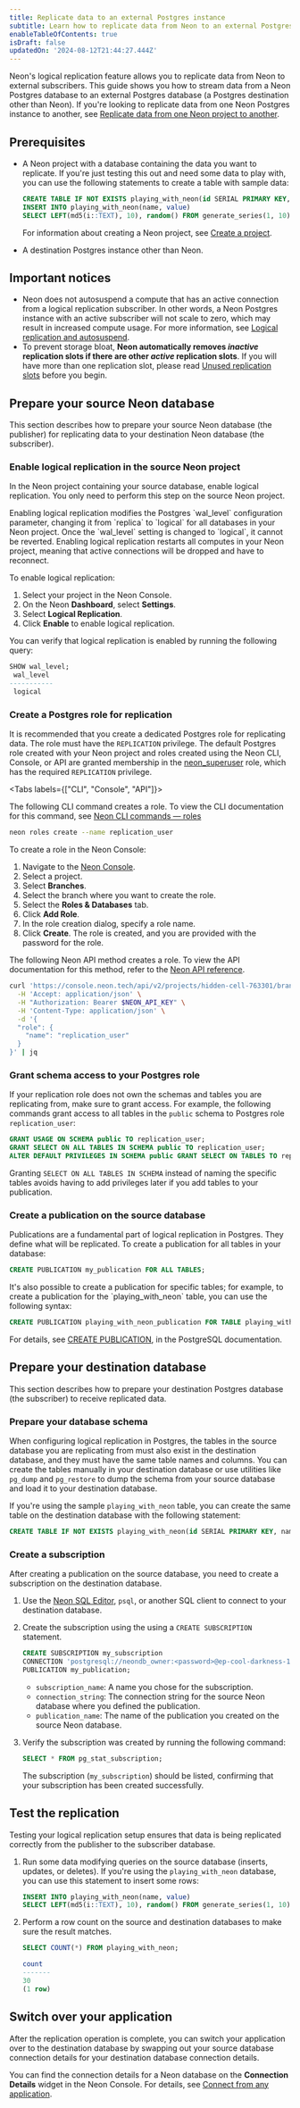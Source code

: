 ```yaml
---
title: Replicate data to an external Postgres instance
subtitle: Learn how to replicate data from Neon to an external Postgres instance
enableTableOfContents: true
isDraft: false
updatedOn: '2024-08-12T21:44:27.444Z'
---
```


Neon's logical replication feature allows you to replicate data from Neon to external subscribers. This guide shows you how to stream data from a Neon Postgres database to an external Postgres database (a Postgres destination other than Neon). If you're looking to replicate data from one Neon Postgres instance to another, see [Replicate data from one Neon project to another](/docs/guides/logical-replication-neon-to-neon).

## Prerequisites

- A Neon project with a database containing the data you want to replicate. If you're just testing this out and need some data to play with, you can use the following statements to create a table with sample data:

  ```sql shouldWrap
  CREATE TABLE IF NOT EXISTS playing_with_neon(id SERIAL PRIMARY KEY, name TEXT NOT NULL, value REAL);
  INSERT INTO playing_with_neon(name, value)
  SELECT LEFT(md5(i::TEXT), 10), random() FROM generate_series(1, 10) s(i);
  ```

  For information about creating a Neon project, see [Create a project](/docs/manage/projects#create-a-project).

- A destination Postgres instance other than Neon.

## Important notices

- Neon does not autosuspend a compute that has an active connection from a logical replication subscriber. In other words, a Neon Postgres instance with an active subscriber will not scale to zero, which may result in increased compute usage. For more information, see [Logical replication and autosuspend](/docs/guides/logical-replication-neon#logical-replication-and-autosuspend).
- To prevent storage bloat, **Neon automatically removes _inactive_ replication slots if there are other _active_ replication slots**. If you will have more than one replication slot, please read [Unused replication slots](/docs/guides/logical-replication-neon#unused-replication-slots) before you begin.

## Prepare your source Neon database

This section describes how to prepare your source Neon database (the publisher) for replicating data to your destination Neon database (the subscriber).

### Enable logical replication in the source Neon project

In the Neon project containing your source database, enable logical replication. You only need to perform this step on the source Neon project.

<Admonition type="important">
Enabling logical replication modifies the Postgres `wal_level` configuration parameter, changing it from `replica` to `logical` for all databases in your Neon project. Once the `wal_level` setting is changed to `logical`, it cannot be reverted. Enabling logical replication restarts all computes in your Neon project, meaning that active connections will be dropped and have to reconnect.
</Admonition>

To enable logical replication:

1. Select your project in the Neon Console.
2. On the Neon **Dashboard**, select **Settings**.
3. Select **Logical Replication**.
4. Click **Enable** to enable logical replication.

You can verify that logical replication is enabled by running the following query:

```sql
SHOW wal_level;
 wal_level
-----------
 logical
```

### Create a Postgres role for replication

It is recommended that you create a dedicated Postgres role for replicating data. The role must have the `REPLICATION` privilege. The default Postgres role created with your Neon project and roles created using the Neon CLI, Console, or API are granted membership in the [neon_superuser](/docs/manage/roles#the-neonsuperuser-role) role, which has the required `REPLICATION` privilege.

<Tabs labels={["CLI", "Console", "API"]}>

<TabItem>

The following CLI command creates a role. To view the CLI documentation for this command, see [Neon CLI commands — roles](https://api-docs.neon.tech/reference/createprojectbranchrole)

```bash
neon roles create --name replication_user
```

</TabItem>

<TabItem>

To create a role in the Neon Console:

1. Navigate to the [Neon Console](https://console.neon.tech).
2. Select a project.
3. Select **Branches**.
4. Select the branch where you want to create the role.
5. Select the **Roles & Databases** tab.
6. Click **Add Role**.
7. In the role creation dialog, specify a role name.
8. Click **Create**. The role is created, and you are provided with the password for the role.

</TabItem>

<TabItem>

The following Neon API method creates a role. To view the API documentation for this method, refer to the [Neon API reference](/docs/reference/cli-roles).

```bash
curl 'https://console.neon.tech/api/v2/projects/hidden-cell-763301/branches/br-blue-tooth-671580/roles' \
  -H 'Accept: application/json' \
  -H "Authorization: Bearer $NEON_API_KEY" \
  -H 'Content-Type: application/json' \
  -d '{
  "role": {
    "name": "replication_user"
  }
}' | jq
```

</TabItem>

</Tabs>

### Grant schema access to your Postgres role

If your replication role does not own the schemas and tables you are replicating from, make sure to grant access. For example, the following commands grant access to all tables in the `public` schema to Postgres role `replication_user`:

```sql
GRANT USAGE ON SCHEMA public TO replication_user;
GRANT SELECT ON ALL TABLES IN SCHEMA public TO replication_user;
ALTER DEFAULT PRIVILEGES IN SCHEMA public GRANT SELECT ON TABLES TO replication_user;
```

Granting `SELECT ON ALL TABLES IN SCHEMA` instead of naming the specific tables avoids having to add privileges later if you add tables to your publication.

### Create a publication on the source database

Publications are a fundamental part of logical replication in Postgres. They define what will be replicated.
To create a publication for all tables in your database:

```sql
CREATE PUBLICATION my_publication FOR ALL TABLES;
```

<Admonition type="note">
It's also possible to create a publication for specific tables; for example, to create a publication for the `playing_with_neon` table, you can use the following syntax:

```sql shouldWrap
CREATE PUBLICATION playing_with_neon_publication FOR TABLE playing_with_neon;
```

For details, see [CREATE PUBLICATION](https://www.postgresql.org/docs/current/sql-createpublication.html), in the PostgreSQL documentation.
</Admonition>

## Prepare your destination database

This section describes how to prepare your destination Postgres database (the subscriber) to receive replicated data.

### Prepare your database schema

When configuring logical replication in Postgres, the tables in the source database you are replicating from must also exist in the destination database, and they must have the same table names and columns. You can create the tables manually in your destination database or use utilities like `pg_dump` and `pg_restore` to dump the schema from your source database and load it to your destination database.

If you're using the sample `playing_with_neon` table, you can create the same table on the destination database with the following statement:

```sql shouldWrap
CREATE TABLE IF NOT EXISTS playing_with_neon(id SERIAL PRIMARY KEY, name TEXT NOT NULL, value REAL);
```

### Create a subscription

After creating a publication on the source database, you need to create a subscription on the destination database.

1. Use the [Neon SQL Editor](/docs/get-started-with-neon/query-with-neon-sql-editor), `psql`, or another SQL client to connect to your destination database.
2. Create the subscription using the using a `CREATE SUBSCRIPTION` statement.

   ```sql
   CREATE SUBSCRIPTION my_subscription
   CONNECTION 'postgresql://neondb_owner:<password>@ep-cool-darkness-123456.us-east-2.aws.neon.tech/neondb'
   PUBLICATION my_publication;
   ```

   - `subscription_name`: A name you chose for the subscription.
   - `connection_string`: The connection string for the source Neon database where you defined the publication.
   - `publication_name`: The name of the publication you created on the source Neon database.

3. Verify the subscription was created by running the following command:

   ```sql
   SELECT * FROM pg_stat_subscription;
   ```

   The subscription (`my_subscription`) should be listed, confirming that your subscription has been created successfully.

## Test the replication

Testing your logical replication setup ensures that data is being replicated correctly from the publisher to the subscriber database.

1. Run some data modifying queries on the source database (inserts, updates, or deletes). If you're using the `playing_with_neon` database, you can use this statement to insert some rows:

   ```sql
   INSERT INTO playing_with_neon(name, value)
   SELECT LEFT(md5(i::TEXT), 10), random() FROM generate_series(1, 10) s(i);
   ```

2. Perform a row count on the source and destination databases to make sure the result matches.

   ```sql
   SELECT COUNT(*) FROM playing_with_neon;

   count
   -------
   30
   (1 row)
   ```

## Switch over your application

After the replication operation is complete, you can switch your application over to the destination database by swapping out your source database connection details for your destination database connection details.

You can find the connection details for a Neon database on the **Connection Details** widget in the Neon Console. For details, see [Connect from any application](/docs/connect/connect-from-any-app).

<NeedHelp/>
